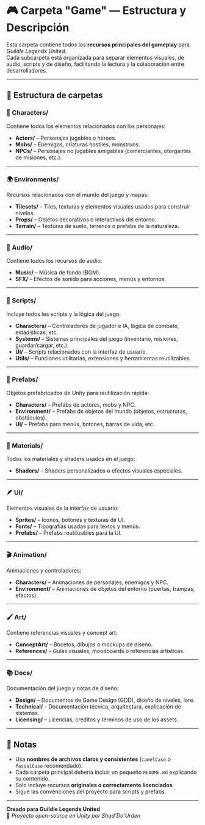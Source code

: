 # 🎮 Carpeta "Game" — Estructura y Descripción

Esta carpeta contiene todos los **recursos principales del gameplay** para *Guildle Legends United*.  
Cada subcarpeta está organizada para separar elementos visuales, de audio, scripts y de diseño, facilitando la lectura y la colaboración entre desarrolladores.

---

## 📁 Estructura de carpetas

### 🧍 Characters/
Contiene todos los elementos relacionados con los personajes:
- **Actors/** – Personajes jugables o héroes.
- **Mobs/** – Enemigos, criaturas hostiles, monstruos.
- **NPCs/** – Personajes no jugables amigables (comerciantes, otorgantes de misiones, etc.).

---

### 🌍 Environments/
Recursos relacionados con el mundo del juego y mapas:
- **Tilesets/** – Tiles, texturas y elementos visuales usados para construir niveles.
- **Props/** – Objetos decorativos o interactivos del entorno.
- **Terrain/** – Texturas de suelo, terrenos o prefabs de la naturaleza.

---

### 🎵 Audio/
Contiene todos los recursos de audio:
- **Music/** – Música de fondo (BGM).
- **SFX/** – Efectos de sonido para acciones, menús y entornos.

---

### 🧠 Scripts/
Incluye todos los scripts y la lógica del juego:
- **Characters/** – Controladores de jugador e IA, lógica de combate, estadísticas, etc.
- **Systems/** – Sistemas principales del juego (inventario, misiones, guardar/cargar, etc.).
- **UI/** – Scripts relacionados con la interfaz de usuario.
- **Utils/** – Funciones utilitarias, extensiones y herramientas reutilizables.

---

### 🧱 Prefabs/
Objetos prefabricados de Unity para reutilización rápida:
- **Characters/** – Prefabs de actores, mobs y NPC.
- **Environment/** – Prefabs de objetos del mundo (objetos, estructuras, obstáculos).
- **UI/** – Prefabs para menús, botones, barras de vida, etc.

---

### 🎨 Materials/
Todos los materiales y shaders usados en el juego:
- **Shaders/** – Shaders personalizados o efectos visuales especiales.

---

### 🪶 UI/
Elementos visuales de la interfaz de usuario:
- **Sprites/** – Iconos, botones y texturas de UI.
- **Fonts/** – Tipografías usadas para textos y menús.
- **Prefabs/** – Prefabs reutilizables para la UI.

---

### 🎬 Animation/
Animaciones y controladores:
- **Characters/** – Animaciones de personajes, enemigos y NPC.
- **Environment/** – Animaciones de objetos del entorno (puertas, trampas, efectos).

---

### 🖌️ Art/
Contiene referencias visuales y concept art:
- **ConceptArt/** – Bocetos, dibujos o mockups de diseño.
- **References/** – Guías visuales, moodboards o referencias artísticas.

---

### 📚 Docs/
Documentación del juego y notas de diseño:
- **Design/** – Documentos de Game Design (GDD), diseño de niveles, lore.
- **Technical/** – Documentación técnica, arquitectura, explicación de sistemas.
- **Licensing/** – Licencias, créditos y términos de uso de los assets.

---

## 🧾 Notas

- Usa **nombres de archivos claros y consistentes** (`camelCase` o `PascalCase` recomendado).  
- Cada carpeta principal debería incluir un pequeño `README.md` explicando su contenido.  
- Solo incluye recursos **originales o correctamente licenciados**.  
- Sigue las convenciones del proyecto para scripts y prefabs.

---

**Creado para Guildle Legends United**  
🧙 *Proyecto open-source en Unity por Shad'Do'Urden*

